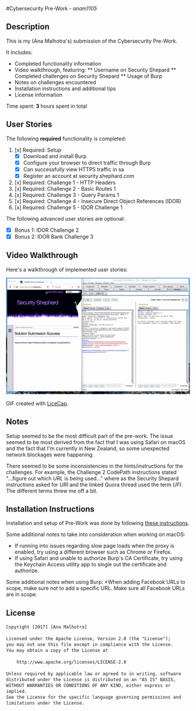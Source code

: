 #Cybersecurity Pre-Work - *anam1105* 

## Description

This is my (Ana Malhotra's) submission of the Cybersecurity Pre-Work.

It includes:
* Completed functionality information
* Video walkthrough, featuring:
** Username on Security Shepard
** Completed challenges on Security Shepard
** Usage of Burp
* Notes on challenges encountered
* Installation instructions and additional tips
* License information


Time spent: **3** hours spent in total 

## User Stories

The following **required** functionality is completed:

1. [x]  Required: Setup 
    -  [x]  Download and install Burp
    -  [x]  Configure your browser to direct traffic through Burp
    -  [x]  Can successfully view HTTPS traffic in sa
    -  [x]  Register an account at security.shephard.com
  
2. [x]  Required: Challenge 1 - HTTP Headers
3. [x]  Required: Challenge 2 - Basic Routes 1
4. [x]  Required: Challenge 3 - Query Params 1
5. [x]  Required: Challenge 4 - Insecure Direct Object References (IDOR)
6. [x]  Required: Challenge 5 - IDOR Challenge 1 

The following advanced user stories are optional:

* [x]  Bonus 1: IDOR Challenge 2 
* [x]  Bonus 2: IDOR Bank Challenge 3

## Video Walkthrough

Here's a walkthrough of implemented user stories:

<img src='cybersecurity-pre-work-walkthrough.gif' title='Video Walkthrough' width='' alt='Video Walkthrough' />

GIF created with [LiceCap](http://www.cockos.com/licecap/).

## Notes

Setup seemed to be the most difficult part of the pre-work. The issue seemed to be most derived from the fact that I was using Safari on macOS and the fact that I'm currently in New Zealand, so some unexpected network blockages were happening.

There seemed to be some inconsistencies in the hints/instructions for the challenges. For example, the Challenge 2 CodePath instructions stated "...figure out which *URL* is being used..." where as the Security Shepard instructions asked for *URI* and the linked Quora thread used the term *UFI*. The different terms threw me off a bit.

## Installation Instructions

Installation and setup of Pre-Work was done by following [these instructions](https://courses.codepath.com/snippets/cyber_security_university/prework).

Some additional notes to take into consideration when working on macOS:
* If running into issues regarding slow page loads when the proxy is enabled, try using a different browser such as Chrome or Firefox.
* If using Safari and unable to authorize Burp's CA Certificate, try using the Keychain Access utility app to single out the certificate and authorize.

Some additional notes when using Burp:
*When adding Facebook URLs to scope, make sure not to add a specific URL. Make sure all Facebook URLs are in scope. 

## License

    Copyright [2017] [Ana Malhotra]

    Licensed under the Apache License, Version 2.0 (the "License");
    you may not use this file except in compliance with the License.
    You may obtain a copy of the License at

        http://www.apache.org/licenses/LICENSE-2.0

    Unless required by applicable law or agreed to in writing, software
    distributed under the License is distributed on an "AS IS" BASIS,
    WITHOUT WARRANTIES OR CONDITIONS OF ANY KIND, either express or implied.
    See the License for the specific language governing permissions and
    limitations under the License.
